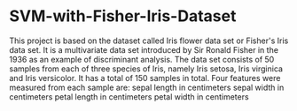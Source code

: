# SVM-with-Fisher-Iris-Dataset

  This project is based on the dataset called Iris flower data set or Fisher's Iris data set. It is a multivariate data set introduced by Sir Ronald Fisher in the 1936 as an example of discriminant analysis. 
  The data set consists of 50 samples from each of three species of Iris, namely Iris setosa, Iris virginica and Iris versicolor.
It has a total of 150 samples in total.
Four features were measured from each sample are:
  sepal length in centimeters
  sepal width in centimeters
  petal length in centimeters
  petal width in centimeters
